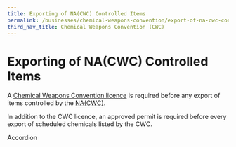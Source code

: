 ```yaml
---
title: Exporting of NA(CWC) Controlled Items
permalink: /businesses/chemical-weapons-convention/export-of-na-cwc-controlled-items
third_nav_title: Chemical Weapons Convention (CWC)
---
```


# Exporting of NA(CWC) Controlled Items

A  [Chemical Weapons Convention licence](https://www.customs.gov.sg/businesses/chemical-weapons-convention/licensing-requirements) is required before any export of items controlled by the  [NA(CWC)](https://www.customs.gov.sg/businesses/chemical-weapons-convention).

In addition to the CWC licence, an approved permit is required before every export of scheduled chemicals listed by the CWC.

Accordion
